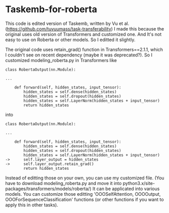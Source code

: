 # Taskemb-for-roberta

This code is edited version of Taskemb, written by Vu et al. (https://github.com/tuvuumass/task-transferability)
I made this because the original uses old version of Transformers and customized one. And It's not easy to use on Roberta or other models.
So I editted it slightly.

The original code uses retain_grad() function in Transformers==2.1.1, which I couldn't see on recent dependency (maybe it was deprecated?).
So I customized modeling_roberta.py in Transformers like
``` 
class RobertaOutput(nn.Module):

...

    def forward(self, hidden_states, input_tensor):
        hidden_states = self.dense(hidden_states)
        hidden_states = self.dropout(hidden_states)
        hidden_states = self.LayerNorm(hidden_states + input_tensor)
        return hidden_states
```
into

``` 
class RobertaOutput(nn.Module):

...

    def forward(self, hidden_states, input_tensor):
        hidden_states = self.dense(hidden_states)
        hidden_states = self.dropout(hidden_states)
        hidden_states = self.LayerNorm(hidden_states + input_tensor)
->      self.layer_output = hidden_states
->      self.layer_output.retain_grad()
        return hidden_states
```
Instead of editting those on your own, you can use my customized file. (You have to download modeling_roberta.py and move it into python3.x/site-packages/transformers/models/roberta/)
It can be applicated into various models. You can customize those editting 'OOOSelfAttention, OOOOutput, OOOForSequenceClassification' functions (or other functions if you want to apply this in other tasks).
